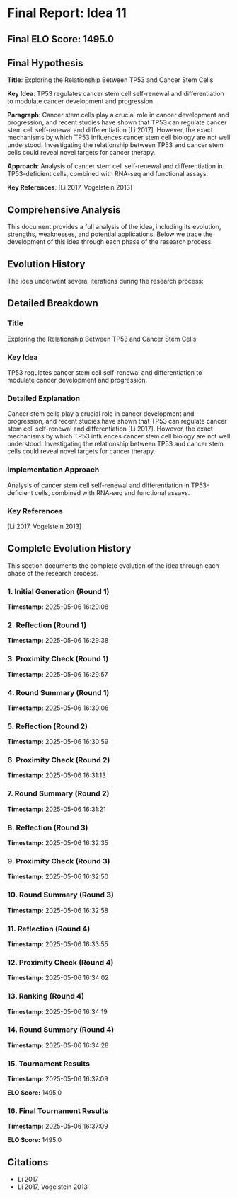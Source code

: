 # Final Report: Idea 11

## Final ELO Score: 1495.0

## Final Hypothesis

**Title**: Exploring the Relationship Between TP53 and Cancer Stem Cells

**Key Idea**: TP53 regulates cancer stem cell self-renewal and differentiation to modulate cancer development and progression.

**Paragraph**: Cancer stem cells play a crucial role in cancer development and progression, and recent studies have shown that TP53 can regulate cancer stem cell self-renewal and differentiation [Li 2017]. However, the exact mechanisms by which TP53 influences cancer stem cell biology are not well understood. Investigating the relationship between TP53 and cancer stem cells could reveal novel targets for cancer therapy.

**Approach**: Analysis of cancer stem cell self-renewal and differentiation in TP53-deficient cells, combined with RNA-seq and functional assays.

**Key References**: [Li 2017, Vogelstein 2013]

## Comprehensive Analysis

This document provides a full analysis of the idea, including its evolution, strengths, weaknesses, and potential applications. Below we trace the development of this idea through each phase of the research process.

## Evolution History

The idea underwent several iterations during the research process:

## Detailed Breakdown

### Title

Exploring the Relationship Between TP53 and Cancer Stem Cells

### Key Idea

TP53 regulates cancer stem cell self-renewal and differentiation to modulate cancer development and progression.

### Detailed Explanation

Cancer stem cells play a crucial role in cancer development and progression, and recent studies have shown that TP53 can regulate cancer stem cell self-renewal and differentiation [Li 2017]. However, the exact mechanisms by which TP53 influences cancer stem cell biology are not well understood. Investigating the relationship between TP53 and cancer stem cells could reveal novel targets for cancer therapy.

### Implementation Approach

Analysis of cancer stem cell self-renewal and differentiation in TP53-deficient cells, combined with RNA-seq and functional assays.

### Key References

[Li 2017, Vogelstein 2013]

## Complete Evolution History

This section documents the complete evolution of the idea through each phase of the research process.

### 1. Initial Generation (Round 1)
**Timestamp:** 2025-05-06 16:29:08



### 2. Reflection (Round 1)
**Timestamp:** 2025-05-06 16:29:38



### 3. Proximity Check (Round 1)
**Timestamp:** 2025-05-06 16:29:57



### 4. Round Summary (Round 1)
**Timestamp:** 2025-05-06 16:30:06



### 5. Reflection (Round 2)
**Timestamp:** 2025-05-06 16:30:59



### 6. Proximity Check (Round 2)
**Timestamp:** 2025-05-06 16:31:13



### 7. Round Summary (Round 2)
**Timestamp:** 2025-05-06 16:31:21



### 8. Reflection (Round 3)
**Timestamp:** 2025-05-06 16:32:35



### 9. Proximity Check (Round 3)
**Timestamp:** 2025-05-06 16:32:50



### 10. Round Summary (Round 3)
**Timestamp:** 2025-05-06 16:32:58



### 11. Reflection (Round 4)
**Timestamp:** 2025-05-06 16:33:55



### 12. Proximity Check (Round 4)
**Timestamp:** 2025-05-06 16:34:02



### 13. Ranking (Round 4)
**Timestamp:** 2025-05-06 16:34:19



### 14. Round Summary (Round 4)
**Timestamp:** 2025-05-06 16:34:28



### 15. Tournament Results
**Timestamp:** 2025-05-06 16:37:09

**ELO Score:** 1495.0



### 16. Final Tournament Results
**Timestamp:** 2025-05-06 16:37:09

**ELO Score:** 1495.0



## Citations

- Li 2017
- Li 2017, Vogelstein 2013
